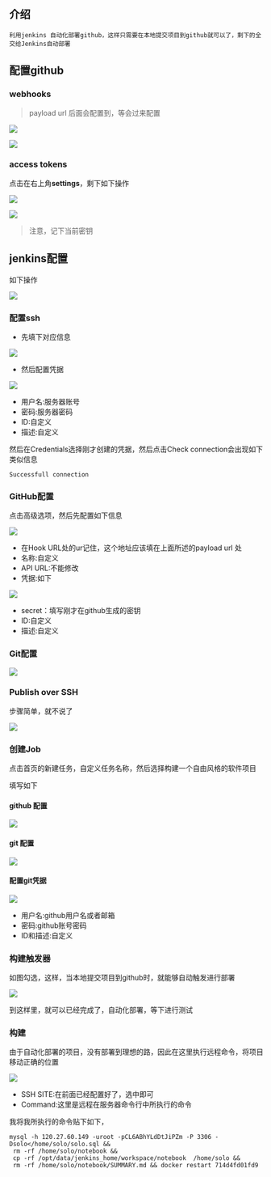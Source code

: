 ## 介绍

```
利用jenkins 自动化部署github，这样只需要在本地提交项目到github就可以了，剩下的全交给Jenkins自动部署
```

## 

## 配置github

### webhooks

> payload url 后面会配置到，等会过来配置

![](/assets/jtbg-1.png)

![](/assets/jtbg-2.png)

### 

### access tokens

点击在右上角**settings**，剩下如下操作

![](/assets/jtbg-5.png)

![](/assets/jtbg-3.png)

> 注意，记下当前密钥

## jenkins配置

如下操作

![](/assets/jtbg-6.png)

### 配置ssh

* 先填下对应信息

![](/assets/jtbg-7.png)

* 然后配置凭据

![](/assets/jtbg-8.png)

* 用户名:服务器账号
* 密码:服务器密码
* ID:自定义
* 描述:自定义

然后在Credentials选择刚才创建的凭据，然后点击Check connection会出现如下类似信息

```
Successfull connection
```

### GitHub配置

点击高级选项，然后先配置如下信息

![](/assets/jtbg-10.png)

* 在Hook URL处的ur记住，这个地址应该填在上面所述的payload url 处
* 名称:自定义
* API URL:不能修改
* 凭据:如下

![](/assets/jtbg-11.png)

* secret：填写刚才在github生成的密钥
* ID:自定义
* 描述:自定义

### Git配置

![](/assets/jtbg-12.png)

### 

### Publish over SSH

步骤简单，就不说了

![](/assets/jtbg-13.png)

### 创建Job

点击首页的新建任务，自定义任务名称，然后选择构建一个自由风格的软件项目

填写如下

#### github 配置

![](/assets/jtbg-14.png)

#### git 配置

![](/assets/jtbg-17.png)

#### 配置git凭据



![](/assets/jtbg-16.png)

* 用户名:github用户名或者邮箱
* 密码:github账号密码
* ID和描述:自定义



### 构建触发器



如图勾选，这样，当本地提交项目到github时，就能够自动触发进行部署

![](/assets/jtbg-18.png)



到这样里，就可以已经完成了，自动化部署，等下进行测试

### 构建



由于自动化部署的项目，没有部署到理想的路，因此在这里执行远程命令，将项目移动正确的位置



![](/assets/jbtg-19.png)





* SSH SITE:在前面已经配置好了，选中即可
* Command:这里是远程在服务器命令行中所执行的命令

我将我所执行的命令贴下如下，

```
mysql -h 120.27.60.149 -uroot -pCL6ABhYLdDtJiPZm -P 3306 -Dsolo</home/solo/solo.sql &&
 rm -rf /home/solo/notebook && 
 cp -rf /opt/data/jenkins_home/workspace/notebook  /home/solo && 
 rm -rf /home/solo/notebook/SUMMARY.md && docker restart 714d4fd01fd9
```



